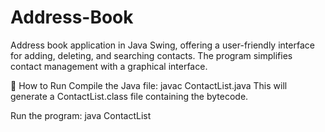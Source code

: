 # Address-Book
Address book application in Java Swing, offering a user-friendly interface for adding, deleting, and searching contacts. The program simplifies contact management with a graphical interface.

🚀 How to Run
Compile the Java file:
javac ContactList.java
This will generate a ContactList.class file containing the bytecode.

Run the program:
java ContactList
